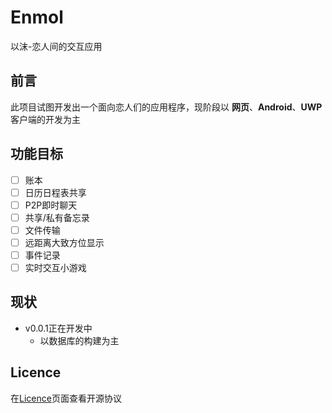 # Enmol
以沫-恋人间的交互应用

## 前言
此项目试图开发出一个面向恋人们的应用程序，现阶段以 **网页**、**Android**、**UWP** 客户端的开发为主

## 功能目标
- [ ] 账本
- [ ] 日历日程表共享
- [ ] P2P即时聊天
- [ ] 共享/私有备忘录
- [ ] 文件传输
- [ ] 远距离大致方位显示
- [ ] 事件记录
- [ ] 实时交互小游戏

## 现状
- v0.0.1正在开发中
  - 以数据库的构建为主

## Licence
在[Licence](https://github.com/Tabll/Enmol/blob/master/LICENSE)页面查看开源协议
